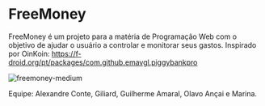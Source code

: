 # FreeMoney
FreeMoney é um projeto para a matéria de Programação Web com o objetivo de ajudar o usuário a controlar e monitorar seus gastos. Inspirado por OinKoin: https://f-droid.org/pt/packages/com.github.emavgl.piggybankpro

![freemoney-medium](https://github.com/guiopen/FreeMoney/assets/94094527/5add4242-2b57-43d7-81c4-a1d6afc793a1)

Equipe: Alexandre Conte, Giliard, Guilherme Amaral, Olavo Ançai e Marina.
